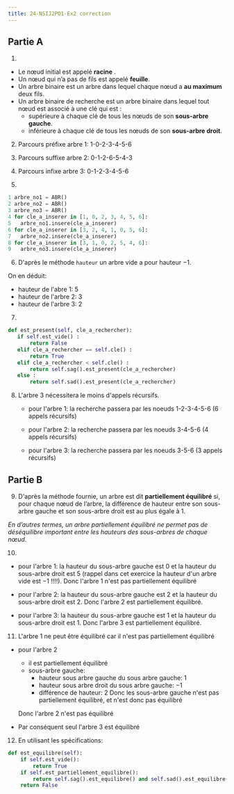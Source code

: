 ```yaml
---
title: 24-NSIJ2PO1-Ex2 correction
---
```


## Partie A

1.

- Le nœud initial est appelé **racine** .
- Un nœud qui n’a pas de fils est appelé **feuille**.
- Un arbre binaire est un arbre dans lequel chaque nœud a **au maximum** deux fils.
- Un arbre binaire de recherche est un arbre binaire dans lequel tout nœud est associé à une clé qui est :
  - supérieure à chaque clé de tous les nœuds de son **sous-arbre gauche**.
  - inférieure à chaque clé de tous les nœuds de son **sous-arbre droit**.

2. Parcours préfixe arbre 1: 1-0-2-3-4-5-6

3. Parcours suffixe arbre 2: 0-1-2-6-5-4-3

4. Parcours infixe arbre 3: 0-1-2-3-4-5-6

5.

```python
1 arbre_no1 = ABR()
2 arbre_no2 = ABR()
3 arbre_no3 = ABR()
4 for cle_a_inserer in [1, 0, 2, 3, 4, 5, 6]:
5   arbre_no1.insere(cle_a_inserer)
6 for cle_a_inserer in [3, 2, 4, 1, 0, 5, 6]:
7   arbre_no2.insere(cle_a_inserer)
8 for cle_a_inserer in [3, 1, 0, 2, 5, 4, 6]:
9   arbre_no3.insere(cle_a_inserer)
```

6. D'après le méthode `hauteur` un arbre vide a pour hauteur $-1$.

On en déduit:

- hauteur de l'abre 1: 5
- hauteur de l'arbre 2: 3
- hauteur de l'arbre 3: 2

7.

```python
def est_present(self, cle_a_rechercher):
   if self.est_vide() :
       return False
   elif cle_a_rechercher == self.cle() :
       return True
   elif cle_a_rechercher < self.cle() :
       return self.sag().est_present(cle_a_rechercher)
   else :
       return self.sad().est_present(cle_a_rechercher)
```

8. L'arbre 3 nécessitera le moins d'appels récursifs.

   - pour l'arbre 1: la recherche passera par les noeuds 1-2-3-4-5-6 (6 appels récursifs)

   - pour l'arbre 2: la recherche passera par les noeuds 3-4-5-6 (4 appels récursifs)

   - pour l'arbre 3: la recherche passera par les noeuds 3-5-6 (3 appels récursifs)

## Partie B

9. D'après la méthode fournie, un arbre est dit **partiellement équilibré** si, pour chaque nœud de l’arbre, la différence de hauteur entre son sous-arbre gauche et son sous-arbre droit est au plus égale à 1.

_En d’autres termes, un arbre partiellement équilibré ne permet pas de déséquilibre important entre les hauteurs des sous-arbres de chaque nœud._

10.

- pour l'arbre 1: la hauteur du sous-arbre gauche est 0 et la hauteur du sous-arbre droit est 5 (rappel dans cet exercice la hauteur d'un arbre vide est $-1$ !!!!). Donc l'arbre 1 n'est pas partiellement équilibré

- pour l'arbre 2: la hauteur du sous-arbre gauche est 2 et la hauteur du sous-arbre droit est 2. Donc l'arbre 2 est partiellement équilibré.

- pour l'arbre 3: la hauteur du sous-arbre gauche est 1 et la hauteur du sous-arbre droit est 1. Donc l'arbre 3 est partiellement équilibré.

11. L'arbre 1 ne peut être équilibré car il n'est pas partiellement équilibré

- pour l'arbre 2

  - il est partiellement équilibré
  - sous-arbre gauche:
    - hauteur sous arbre gauche du sous arbre gauche: 1
    - hauteur sous arbre droit du sous arbre gauche: $-1$
    - différence de hauteur: 2
      Donc les sous-arbre gauche n'est pas partiellement équilibré, et n'est donc pas équilibré

  Donc l'arbre 2 n'est pas équilibré

- Par conséquent seul l'arbre 3 est équilibré

12. En utilisant les spécifications:

```python
def est_equilibre(self):
    if self.est_vide():
        return True
    if self.est_partiellement_equilibre():
        return self.sag().est_equilibre() and self.sad().est_equilibre()
    return False
```
